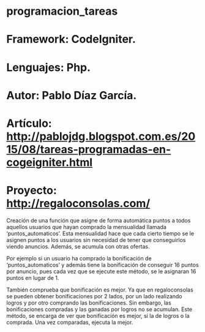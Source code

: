 # programacion_tareas
# Framework: CodeIgniter.
# Lenguajes: Php.
# Autor: Pablo Díaz García.
# Artículo: http://pablojdg.blogspot.com.es/2015/08/tareas-programadas-en-cogeigniter.html
# Proyecto: http://regaloconsolas.com/

Creación de una función que asigne de forma automática puntos a todos aquellos usuarios que hayan comprado la mensualidad llamada ‘puntos_automaticos’. Esta mensualidad hace que cada cierto tiempo se le asignen puntos a los usuarios sin necesidad de tener que conseguirlos viendo anuncios. Además, se acumula con otras ofertas.

Por ejemplo si un usuario ha comprado la bonificación de ‘puntos_automaticos’ y además tiene la bonificación de conseguir 16 puntos por anuncio, pues cada vez que se ejecute este método, se le asignaran 16 puntos en lugar de 1.

También comprueba que bonificación es mejor. Ya que en regaloconsolas se pueden obtener bonificaciones por 2 lados, por un lado realizando logros y por otro comprando las bonificaciones. Sin embargo, las bonificaciones compradas y las ganadas por logros no se acumulan. Este método, se encarga de ver que bonificación es mejor, si la de logros o la comprada. Una vez comparadas, ejecuta la mejor.
